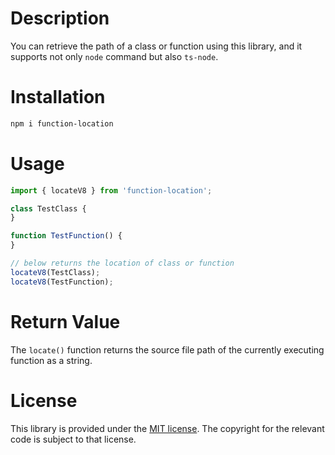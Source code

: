 # Description

You can retrieve the path of a class or function using this library, and it supports not only `node` command but also 
`ts-node`.

# Installation

```bash
npm i function-location
```

# Usage

```ts
import { locateV8 } from 'function-location';

class TestClass {
}

function TestFunction() {
}

// below returns the location of class or function
locateV8(TestClass);
locateV8(TestFunction);
```

# Return Value

The `locate()` function returns the source file path of the currently executing function as a string.

# License

This library is provided under the [MIT license](https://github.com/Nhahan/function-location). The copyright for the relevant code is subject to that license.